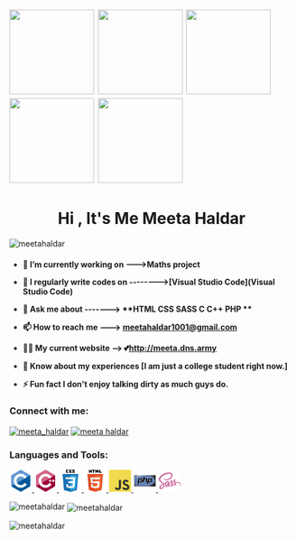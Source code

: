 <span> <h1>
   <img src="https://octodex.github.com/images/daftpunktocat-guy.gif" width="150" height="150" />
<img src="https://octodex.github.com/images/momtocat.png" width="150" height="150"  />
  <img src="https://octodex.github.com/images/daftpunktocat-thomas.gif" width="150" height="150"  />
  <img src="https://octodex.github.com/images/twenty-percent-cooler-octocat.png" width="150" height="150"/>
 <img src="https://octodex.github.com/images/daftpunktocat-guy.gif" width="150"   height="150" border-radius="50%" />
  
  </h1>
</span>

<h1 align="center">Hi , It's Me Meeta Haldar</h1>


<p align="left"> <img src="https://komarev.com/ghpvc/?username=meetahaldar&label=Profile%20views&color=0e75b6&style=flat" alt="meetahaldar" /> </p>


<h4>

- 🔭 I’m currently working on --->**Maths project**

- 📝 I regularly write codes on -------->[Visual Studio Code](Visual Studio Code)

- 💬 Ask me about -------> **HTML CSS SASS C C++ PHP **

- 📫 How to reach me ---> **meetahaldar1001@gmail.com**

- 💁‍♀️ My current website --> 💕http://meeta.dns.army

- 📄 Know about my experiences [I am just a college student right now.]

- ⚡ Fun fact **I don't enjoy talking dirty as much guys do.**
   </h4>
<h3 align="left">Connect with me: </h3>
<p align="left">
<a href="https://instagram.com/meeta_haldar" target="blank"><img align="center" src="https://cdn.jsdelivr.net/npm/simple-icons@3.0.1/icons/instagram.svg" alt="meeta_haldar" height="30" width="40" /></a>
<a href="https://auth.geeksforgeeks.org/user/meeta haldar" target="blank"><img align="center" src="https://cdn.jsdelivr.net/npm/simple-icons@3.0.1/icons/geeksforgeeks.svg" alt="meeta haldar" height="30" width="40"/></a>
</p>

<h3 align="left">Languages and Tools: </h3>
<p align="left"> <a href="https://www.cprogramming.com/" target="_blank"> <img src="https://raw.githubusercontent.com/devicons/devicon/master/icons/c/c-original.svg" alt="c" width="40" height="40"/> </a> <a href="https://www.w3schools.com/cpp/" target="_blank"> <img src="https://raw.githubusercontent.com/devicons/devicon/master/icons/cplusplus/cplusplus-original.svg" alt="cplusplus" width="40" height="40"/> </a> <a href="https://www.w3schools.com/css/" target="_blank"> <img src="https://raw.githubusercontent.com/devicons/devicon/master/icons/css3/css3-original-wordmark.svg" alt="css3" width="40" height="40"/> </a> <a href="https://www.w3.org/html/" target="_blank"> <img src="https://raw.githubusercontent.com/devicons/devicon/master/icons/html5/html5-original-wordmark.svg" alt="html5" width="40" height="40"/> </a> <a href="https://developer.mozilla.org/en-US/docs/Web/JavaScript" target="_blank"> <img src="https://raw.githubusercontent.com/devicons/devicon/master/icons/javascript/javascript-original.svg" alt="javascript" width="40" height="40"/> </a> <a href="https://www.php.net" target="_blank"> <img src="https://raw.githubusercontent.com/devicons/devicon/master/icons/php/php-original.svg" alt="php" width="40" height="40"/> </a> <a href="https://sass-lang.com" target="_blank"> <img src="https://raw.githubusercontent.com/devicons/devicon/master/icons/sass/sass-original.svg" alt="sass" width="40" height="40"/> </a> </p>




<p><img align="left" src="https://github-readme-stats.vercel.app/api/top-langs?username=meetahaldar&show_icons=true&locale=en&layout=compact" alt="meetahaldar" /></p>

<p>&nbsp;<img align="center" src="https://github-readme-stats.vercel.app/api?username=meetahaldar&show_icons=true&locale=en" alt="meetahaldar" /></p>

<p><img align="center" src="https://github-readme-streak-stats.herokuapp.com/?user=meetahaldar&" alt="meetahaldar" /></p>
